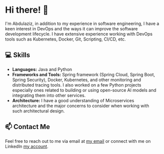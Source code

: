 # Hi there! 👋

I'm Abdulaziz, in addition to my experience in software engineering, I have a keen interest in DevOps and the ways it can improve the software development lifecycle. I have extensive experience working with DevOps tools such as Kubernetes, Docker, Git, Scripting, CI/CD, etc.

## 💻 Skills

- **Languages:** Java and Python
- **Frameworks and Tools:** Spring framework (Spring Cloud, Spring Boot, Spring Security), Docker, Kubernetes, and other monitoring and distributed tracing tools. I also worked on a few Python projects especially ones related to building or using open-source AI models and integrating them into other services.
- **Architecture:** I have a good understanding of Microservices architecture and the major concerns to consider when working with such architectural design.
## 📫 Contact Me

Feel free to reach out to me via email at [my email](mailto:abdulazezmohammads@gmail.com) or connect with me on LinkedIn [my account](https://www.linkedin.com/in/abdulaziz-al-alshaikh-a08670209/).
